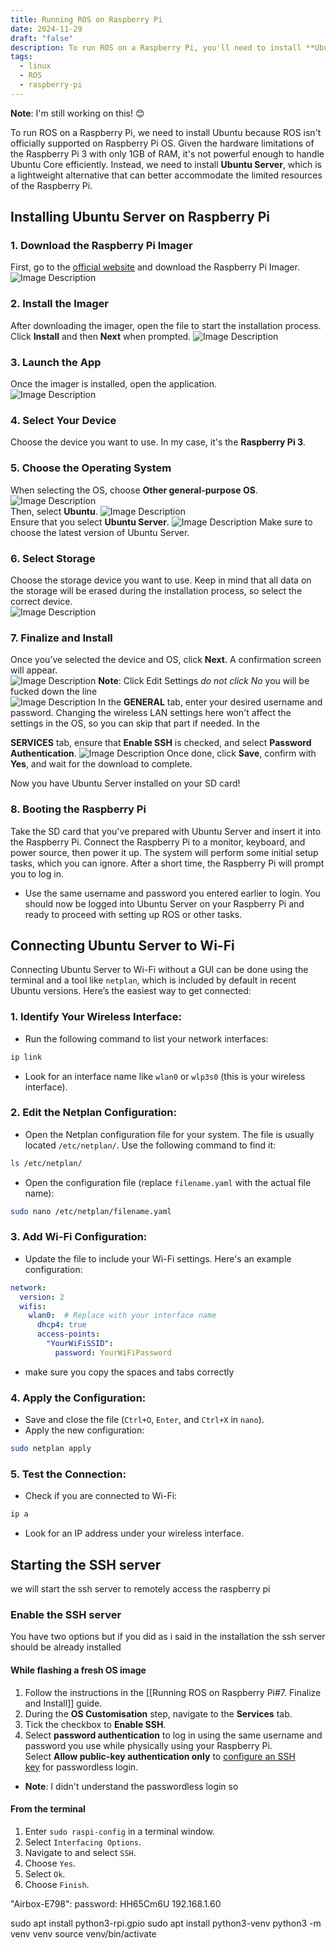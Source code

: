 ```yaml
---
title: Running ROS on Raspberry Pi
date: 2024-11-29
draft: "false"
description: To run ROS on a Raspberry Pi, you'll need to install **Ubuntu Server**, as it's lightweight and suitable for the Raspberry Pi's limited hardware resources. Follow steps to prepare an SD card using Raspberry Pi Imager, configure Wi-Fi via `netplan`, and enable SSH for remote access. Once Ubuntu Server is installed and connected, you're ready to set up ROS or other applications efficiently.
tags:
  - linux
  - ROS
  - raspberry-pi
---
```

**Note**: I'm still working on this! 😊


To run ROS on a Raspberry Pi, we need to install Ubuntu because ROS isn't officially supported on Raspberry Pi OS. Given the hardware limitations of the Raspberry Pi 3 with only 1GB of RAM, it's not powerful enough to handle Ubuntu Core efficiently. Instead, we need to install **Ubuntu Server**, which is a lightweight alternative that can better accommodate the limited resources of the Raspberry Pi.

## Installing Ubuntu Server on Raspberry Pi
### 1. Download the Raspberry Pi Imager  
First, go to the [official website](https://www.raspberrypi.com/software/) and download the Raspberry Pi Imager.
![Image Description](/images/1.png)
    
### 2. Install the Imager  
After downloading the imager, open the file to start the installation process. Click **Install** and then **Next** when prompted.
![Image Description](/images/2.png)
### 3. Launch the App  
Once the imager is installed, open the application.    
![Image Description](/images/Pasted%20image%2020241202212428.png)    
### 4. Select Your Device  
Choose the device you want to use. In my case, it's the **Raspberry Pi 3**.
### 5. Choose the Operating System  
When selecting the OS, choose **Other general-purpose OS**.
![Image Description](/images/Pasted%20image%2020241202212609.png)  
Then, select **Ubuntu**.    ![Image Description](/images/Pasted%20image%2020241202212735.png)  
Ensure that you select **Ubuntu Server**.
![Image Description](/images/Pasted%20image%2020241202212911.png) 
Make sure to choose the latest version of Ubuntu Server.    
### 6. Select Storage  
Choose the storage device you want to use. Keep in mind that all data on the storage will be erased during the installation process, so select the correct device.    
![Image Description](/images/Pasted%20image%2020241202213057.png)    
### 7. Finalize and Install  
Once you’ve selected the device and OS, click **Next**. A confirmation screen will appear.    
![Image Description](/images/Pasted%20image%2020241203011921.png)	**Note**: Click Edit Settings *do not click No* you will be fucked down the line	
![Image Description](/images/Pasted%20image%2020241203012226.png)
In the **GENERAL** tab, enter your desired username and password. Changing the wireless LAN settings here won't affect the settings in the OS, so you can skip that part if needed.	In the

**SERVICES** tab, ensure that **Enable SSH** is checked, and select **Password Authentication**.	 ![Image Description](/images/Pasted%20image%2020241203012505.png)
Once done, click **Save**, confirm with **Yes**, and wait for the download to complete.

Now you have Ubuntu Server installed on your SD card!

### 8. Booting the Raspberry Pi
Take the SD card that you've prepared with Ubuntu Server and insert it into the Raspberry Pi. Connect the Raspberry Pi to a monitor, keyboard, and power source, then power it up. The system will perform some initial setup tasks, which you can ignore. After a short time, the Raspberry Pi will prompt you to log in. 
* Use the same username and password you entered earlier to login.
You should now be logged into Ubuntu Server on your Raspberry Pi and ready to proceed with setting up ROS or other tasks.

## Connecting Ubuntu Server to Wi-Fi
Connecting Ubuntu Server to Wi-Fi without a GUI can be done using the terminal and a tool like `netplan`, which is included by default in recent Ubuntu versions. Here’s the easiest way to get connected:

### 1. Identify Your Wireless Interface:
- Run the following command to list your network interfaces:
```bash
ip link
```
- Look for an interface name like `wlan0` or `wlp3s0` (this is your wireless interface). 
### 2. Edit the Netplan Configuration:
- Open the Netplan configuration file for your system. The file is usually located `/etc/netplan/`. Use the following command to find it:
```bash
ls /etc/netplan/
```
- Open the configuration file (replace `filename.yaml` with the actual file name):
```bash
sudo nano /etc/netplan/filename.yaml
```

### 3. Add Wi-Fi Configuration:
- Update the file to include your Wi-Fi settings. Here's an example configuration:
```yaml
network:
  version: 2
  wifis:
    wlan0:  # Replace with your interface name
      dhcp4: true
      access-points:
        "YourWiFiSSID":
          password: YourWiFiPassword
```
* make sure you copy the spaces and tabs correctly
### 4. Apply the Configuration:
- Save and close the file (`Ctrl+O`, `Enter`, and `Ctrl+X` in `nano`).
- Apply the new configuration:
```bash
sudo netplan apply
```
### 5. Test the Connection:
- Check if you are connected to Wi-Fi:
```bash
ip a
```
- Look for an IP address under your wireless interface.


## Starting the SSH server
we will start the ssh server to remotely access the raspberry pi
### Enable the SSH server
You have two options but if you did as i said in the installation the ssh server should be already installed
#### While flashing a fresh OS image
1. Follow the instructions in the [[Running ROS on Raspberry Pi#7. Finalize and Install]] guide.
2. During the **OS Customisation** step, navigate to the **Services** tab.
3. Tick the checkbox to **Enable SSH**.
4. Select **password authentication** to log in using the same username and password you use while physically using your Raspberry Pi. Select **Allow public-key authentication only** to [configure an SSH key](https://www.raspberrypi.com/documentation/computers/remote-access.html#configure-ssh-without-a-password) for passwordless login.
* **Note**: I didn't understand the passwordless login so
#### From the terminal
1. Enter `sudo raspi-config` in a terminal window.
2. Select `Interfacing Options`.
3. Navigate to and select `SSH`.
4. Choose `Yes`.
5. Select `Ok`.
6. Choose `Finish`.


"Airbox-E798":
password: HH65Cm6U
192.168.1.60

sudo apt install python3-rpi.gpio
sudo apt install python3-venv
python3 -m venv venv
source venv/bin/activate

